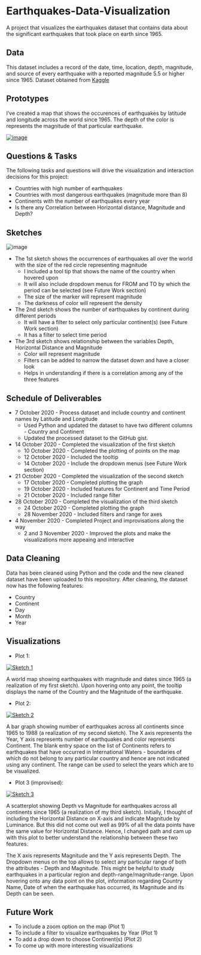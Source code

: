 # Earthquakes-Data-Visualization
A project that visualizes the earthquakes dataset that contains data about the significant earthquakes that took place on earth since 1965.

## Data

This dataset includes a record of the date, time, location, depth, magnitude, and source of every earthquake with a reported magnitude 5.5 or higher since 1965. Dataset obtained from [Kaggle](https://www.kaggle.com/usgs/earthquake-database)

## Prototypes

I’ve created a map that shows the occurences of earthquakes by latitude and longitude across the world since 1965. The depth of the color is represents the magnitude of that particular earthquake.

[![image](https://user-images.githubusercontent.com/29768921/94610836-e2395b80-026e-11eb-9694-10472cf9d7f6.png)](https://vizhub.com/evarun22/ab189a6d9b994a63bd2dff2983a7d9af)


## Questions & Tasks

The following tasks and questions will drive the visualization and interaction decisions for this project:

 * Countries with high number of earthquakes 
 * Countries with most dangerous earthquakes (magnitude more than 8)
 * Continents with the number of earthquakes every year
 * Is there any Correlation between Horizontal distance, Magnitude and Depth?

## Sketches

![image](https://user-images.githubusercontent.com/29768921/94611305-8c18e800-026f-11eb-91a6-f80319772f6e.png)

* The 1st sketch shows the occurrences of earthquakes all over the world with the size of the red circle representing magnitude
  * I included a tool tip that shows the name of the country when hovered upon
  * It will also include dropdown menus for FROM and TO by which the period can be selected (see Future Work section)
  * The size of the marker will represent magnitude
  * The darkness of color will represent the density
* The 2nd sketch shows the number of earthquakes by continent during different periods
  * It will have a filter to select only particular continent(s) (see Future Work section)
  * It has a filter to select time period
* The 3rd sketch shows relationship between the variables Depth, Horizontal Distance and Magnitude
  * Color will represent magnitude
  * Filters can be added to narrow the dataset down and have a closer look
  * Helps in understanding if there is a correlation among any of the three features

## Schedule of Deliverables

* 7 October 2020 - Process dataset and include country and continent names by Latitude and Longitude
  * Used Python and updated the dataset to have two different columns - Country and Continent
  * Updated the processed dataset to the GitHub gist.
* 14 October 2020 - Completed the visualization of the first sketch
  * 10 October 2020 - Completed the plotting of points on the map
  * 12 October 2020 - Included the tooltip
  * 14 October 2020 - Include the dropdown menus (see Future Work section)
* 21 October 2020 - Completed the visualization of the second sketch
  * 17 October 2020 - Completed plotting the graph
  * 19 October 2020 - Included features for Continent and Time Period
  * 21 October 2020 - Included range filter
* 28 October 2020 - Completed the visualization of the third sketch
  * 24 October 2020 - Completed plotting the graph
  * 28 November 2020 - Included filters and range for axes
* 4 November 2020 - Completed Project and improvisations along the way 
  * 2 and 3 November 2020 - Improved the plots and make the visualizations more appeaing and interactive

## Data Cleaning
Data has been cleaned using Python and the code and the new cleaned dataset have been uploaded to this repository. 
After cleaning, the dataset now has the following features:
* Country
* Continent
* Day
* Month
* Year

## Visualizations
* Plot 1:

[![Sketch 1](https://user-images.githubusercontent.com/29768921/97827716-13081880-1c93-11eb-9a24-f8d412b6ea15.PNG)](https://vizhub.com/evarun22/ab189a6d9b994a63bd2dff2983a7d9af?edit=files&file=useData.js&mode=full)

A world map showing earthquakes with magnitude and dates since 1965 (a realization of my first sketch). Upon hovering onto any point, the tooltip displays the name of the Country and the Magnitude of the earthquake.

* Plot 2:

[![Sketch 2](https://user-images.githubusercontent.com/29768921/97827736-22876180-1c93-11eb-9315-12bda71c1e1b.PNG)](https://vizhub.com/evarun22/24f9c60769ab42b1a0f8e62e75aaff9d?edit=files&file=README.md&mode=full)

A bar graph showing number of earthquakes across all continents since 1965 to 1988 (a realization of my second sketch). The X axis represents the Year, Y axis represents number of earthquakes and color represents Continent. The blank entry space on the list of Continents refers to earthquakes that have occurred in International Waters - boundaries of which do not belong to any particular country and hence are not indicated using any continent.
The range can be used to select the years which are to be visualized.

* Plot 3 (improvised):

[![Sketch 3](https://user-images.githubusercontent.com/29768921/97827758-303ce700-1c93-11eb-87ff-38919d1f70fa.PNG)](https://vizhub.com/evarun22/91091303ebcc4c5f9022c0605eedd0bf?edit=files&file=index.html&mode=full)

A scatterplot showing Depth vs Magnitude for earthquakes across all continents since 1965 (a realization of my third sketch). Initially, I thought of including the Horizontal Distance on X-axis and indicate Magnitude by Luminance. But this did not come out well as 99% of all the data points have the same value for Horizontal Distance. Hence, I changed path and cam up with this plot to better understand the relationship between these two features.

The X axis represents Magnitude and the Y axis represents Depth. The Dropdown menus on the top allows to select any particular range of both the attributes - Depth and Magnitude. This might be helpful to study earthquakes in a particular region and depth-range/magnitude-range. Upon hovering onto any data point on the plot, information regarding Country Name, Date of when the earthquake has occurred, its Magnitude and its Depth can be seen. 

## Future Work
* To include a zoom option on the map (Plot 1)
* To include a filter to visualize earthquakes by Year (Plot 1)
* To add a drop down to choose Continent(s) (Plot 2)
* To come up with more interesting visualizations
